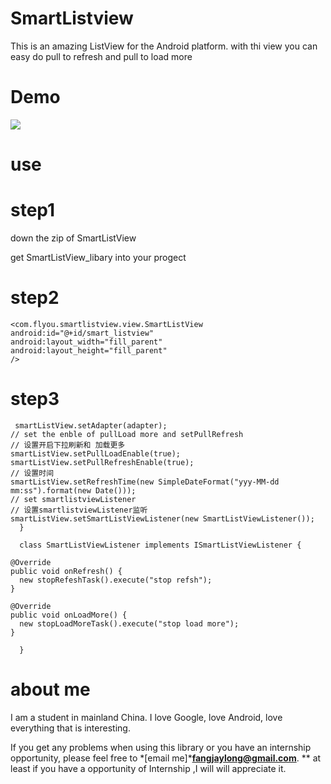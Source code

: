 # SmartListview

This is an amazing ListView for the Android platform.
with thi view you can easy do pull to refresh and pull to load more
# Demo #
![](http://img.my.csdn.net/uploads/201505/18/1431919320_6684.gif)
# use #
# step1 #
down the zip of SmartListView

get SmartListView_libary into your progect

# step2 #
	
    <com.flyou.smartlistview.view.SmartListView
    android:id="@+id/smart_listview"
    android:layout_width="fill_parent"
    android:layout_height="fill_parent"
    /> 

# step3 #

     smartListView.setAdapter(adapter);
    // set the enble of pullLoad more and setPullRefresh
    // 设置开启下拉刷新和 加载更多
    smartListView.setPullLoadEnable(true);
    smartListView.setPullRefreshEnable(true);
    // 设置时间
    smartListView.setRefreshTime(new SimpleDateFormat("yyy-MM-dd mm:ss").format(new Date()));
    // set smartlistviewListener
    // 设置smartlistviewListener监听
    smartListView.setSmartListViewListener(new SmartListViewListener());
      }
    
      class SmartListViewListener implements ISmartListViewListener {
    
    @Override
    public void onRefresh() {
      new stopRefeshTask().execute("stop refsh");
    }
    
    @Override
    public void onLoadMore() {
      new stopLoadMoreTask().execute("stop load more");
    }
    
      }

# about me #
 
I am a student in mainland China. I love Google, love Android, love everything that is interesting.

 If you get any problems when using this library or you have an internship opportunity, please feel free to *[email me]***fangjaylong@gmail.com**.
**
at least if you have a opportunity of Internship ,I will will appreciate it.